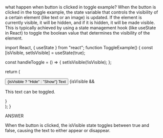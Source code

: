 what happen when button is clicked in toggle example?
When the button is clicked in the toggle example, the state variable that controls the visibility of a certain element (like text or an image) is updated. If the element is currently visible, it will be hidden, and if it is hidden, it will be made visible. This is typically achieved by using a state management hook (like useState in React) to toggle the boolean value that determines the visibility of the element.

import React, { useState } from "react";
function ToggleExample() {
  const [isVisible, setIsVisible] = useState(true);

  const handleToggle = () => {
    setIsVisible(!isVisible);
  };

  return (
    <div>
      <button onClick={handleToggle}>{isVisible ? "Hide" : "Show"} Text</button>
      {isVisible && <p>This text can be toggled.</p>}
    </div>
  );
}

ANSWER

When the button is clicked, the isVisible state toggles between true and false, causing the text to either appear or disappear.
